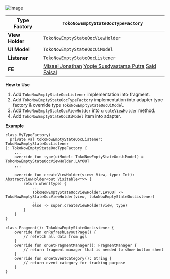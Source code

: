 ![image](https://docs-android.tokopedia.net/images/docs/tokopedianow/tokopedia_now_ooc.png)


<!--left header table-->
| **Type Factory** | `TokoNowEmptyStateOocTypeFactory` |
| --- | --- |
| **View Holder** | `TokoNowEmptyStateOocViewHolder` |
| **UI Model** | `TokoNowEmptyStateOocUiModel` |
| **Listener** | `TokoNowEmptyStateOocListener` |
| **FE** | [Misael Jonathan](https://tokopedia.atlassian.net/wiki/people/60051d42e64c95006fbaad73?ref=confluence) [Yogie Susdyastama Putra](https://tokopedia.atlassian.net/wiki/people/5c6bf2e6f1a05835f933bf30?ref=confluence) [Said Faisal](https://tokopedia.atlassian.net/wiki/people/5e25eee0ee264b0e745862c3?ref=confluence)  |

**How to Use**

1. Add `TokoNowEmptyStateOocListener` implementation into fragment.
2. Add `TokoNowEmptyStateOocTypeFactory` implementation into adapter type factory & override type `TokoNowEmptyStateOocUiModel`.
3. Add `TokoNowEmptyStateOocViewHolder` into `createViewHolder` method.
4. Add `TokoNowEmptyStateOocUiModel` item into adapter.

**Example**



```
class MyTypeFactory(
  private val tokoNowEmptyStateOocListener: TokoNowEmptyStateOocListener
): TokoNowEmptyStateOocTypeFactory {
    ...
    override fun type(uiModel: TokoNowEmptyStateOocUiModel) = TokoNowEmptyStateOocViewHolder.LAYOUT
    ...
    
    override fun createViewHolder(view: View, type: Int): AbstractViewHolder<out Visitable<*>> {
        return when(type) {
            ...
            TokoNowEmptyStateOocViewHolder.LAYOUT -> TokoNowEmptyStateOocViewHolder(view, tokoNowEmptyStateOocListener)
            ...
            else -> super.createViewHolder(view, type)
        }
    }
}

class Fragment(): TokoNowEmptyStateOocListener {
    override fun onRefreshLayoutPage() {
        // refetch all data from gql
    }
    override fun onGetFragmentManager(): FragmentManager {
        // return fragment manager that is needed to show bottom sheet
    }
    override fun onGetEventCategory(): String {
        // return event category for tracking purpose
    }
}
```

